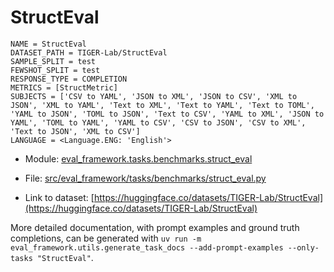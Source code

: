 # StructEval

````
NAME = StructEval
DATASET_PATH = TIGER-Lab/StructEval
SAMPLE_SPLIT = test
FEWSHOT_SPLIT = test
RESPONSE_TYPE = COMPLETION
METRICS = [StructMetric]
SUBJECTS = ['CSV to YAML', 'JSON to XML', 'JSON to CSV', 'XML to JSON', 'XML to YAML', 'Text to XML', 'Text to YAML', 'Text to TOML', 'YAML to JSON', 'TOML to JSON', 'Text to CSV', 'YAML to XML', 'JSON to YAML', 'TOML to YAML', 'YAML to CSV', 'CSV to JSON', 'CSV to XML', 'Text to JSON', 'XML to CSV']
LANGUAGE = <Language.ENG: 'English'>
````

- Module: [eval_framework.tasks.benchmarks.struct_eval](eval_framework.tasks.benchmarks.struct_eval)

- File: [src/eval_framework/tasks/benchmarks/struct_eval.py](../../src/eval_framework/tasks/benchmarks/struct_eval.py)

- Link to dataset: [https://huggingface.co/datasets/TIGER-Lab/StructEval](https://huggingface.co/datasets/TIGER-Lab/StructEval)

More detailed documentation, with prompt examples and ground truth completions, can be generated with `uv run -m eval_framework.utils.generate_task_docs --add-prompt-examples --only-tasks "StructEval"`.
